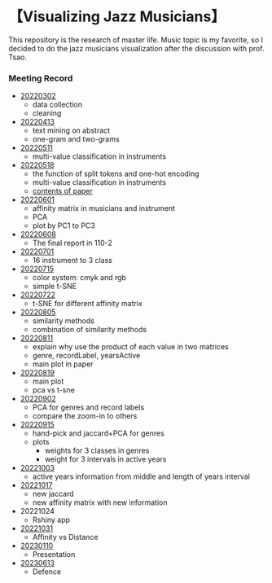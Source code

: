 #  【Visualizing Jazz Musicians】

This repository is the research of master life. Music topic is my favorite, so I decided to do the jazz musicians visualization after the discussion with prof. Tsao. 

###  Meeting Record

* [20220302](https://yihsinlu.github.io/Jazz.io/1110302.html)
  + data collection
  + cleaning
* [20220413](https://yihsinlu.github.io/Jazz.io/1110413.html)
  + text mining on abstract
  + one-gram and two-grams
* [20220511](https://yihsinlu.github.io/Jazz.io/Multi_class_ins.html)
  + multi-value classification in instruments
* [20220518](https://yihsinlu.github.io/Jazz.io/Multi_class_ins_part2.html)
  + the function of split tokens and one-hot encoding
  + multi-value classification in instruments
  + [contents of paper](https://yihsinlu.github.io/yhlu.io/Contents.html)
* [20220601](https://yihsinlu.github.io/Jazz.io/Multi_class_ins_part3.html)
  + affinity matrix in musicians and instrument
  + PCA
  + plot by PC1 to PC3
* [20220608](https://yihsinlu.github.io/Jazz.io/Final_Presentation.html)
  + The final report in 110-2
* [20220701](https://yihsinlu.github.io/Jazz.io/visualizing01.html)
  + 16 instrument to 3 class
* [20220715](https://yihsinlu.github.io/Jazz.io/Color_in_plots.html)
  + color system: cmyk and rgb
  + simple t-SNE
* [20220722](https://yihsinlu.github.io/Jazz.io/Color_in_plots_tsne.html)
  + t-SNE for different affinity matrix
* [20220805](https://yihsinlu.github.io/Jazz.io/CombinationMatrices.html)
  + similarity methods
  + combination of similarity methods
* [20220811](https://yihsinlu.github.io/Jazz.io/DataMatrices.html)
  + explain why use the product of each value in two matrices
  + genre, recordLabel, yearsActive
  + main plot in paper
* [20220819](https://yihsinlu.github.io/Jazz.io/mainplot0819.html)
  + main plot
  + pca vs t-sne
* [20220902](https://yihsinlu.github.io/Jazz.io/20220902.html)
  + PCA for genres and record labels
  + compare the zoom-in to others
* [20220915](https://yihsinlu.github.io/Jazz.io/Sep15meeting.html)
  + hand-pick and jaccard+PCA for genres
  + plots
    - weights for 3 classes in genres
    - weight for 3 intervals in active years
* [20221003](https://yihsinlu.github.io/Jazz.io/Oct03.html)
  + active years information from middle and length of years interval
* [20221017](https://yihsinlu.github.io/Jazz.io/1017.html)
  + new jaccard
  + new affinity matrix with new information
* 20221024
  + Rshiny app
* [20221031](https://yihsinlu.github.io/Jazz.io/1031.html)
  + Affinity vs Distance
* [20230110](https://yihsinlu.github.io/Jazz.io/ThesisPreseentation.html)
  + Presentation
* [20230613](https://yihsinlu.github.io/Jazz.io/thesis_defence.html)
  + Defence
